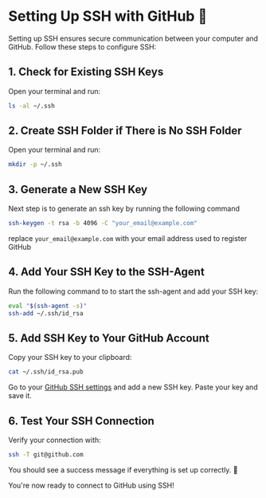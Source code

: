 # Setting Up SSH with GitHub 🔐

Setting up SSH ensures secure communication between your computer and GitHub. Follow these steps to configure SSH:

## 1. Check for Existing SSH Keys

Open your terminal and run:

```bash
ls -al ~/.ssh
```

## 2. Create SSH Folder if There is No SSH Folder

Open your terminal and run:

```bash
mkdir -p ~/.ssh
```

## 3. Generate a New SSH Key

Next step is to generate an ssh key by running the following command

```bash
ssh-keygen -t rsa -b 4096 -C "your_email@example.com"
```

replace `your_email@example.com` with your email address used to register GitHub

## 4. Add Your SSH Key to the SSH-Agent

Run the following command to to start the ssh-agent and add your SSH key:

```bash
eval "$(ssh-agent -s)"
ssh-add ~/.ssh/id_rsa
```

## 5. Add SSH Key to Your GitHub Account

Copy your SSH key to your clipboard:

```bash
cat ~/.ssh/id_rsa.pub
```

Go to your [GitHub SSH settings](https://github.com/settings/keys) and add a new SSH key. Paste your key and save it.

## 6. Test Your SSH Connection

Verify your connection with:

```bash
ssh -T git@github.com
```

You should see a success message if everything is set up correctly. 🎉

You're now ready to connect to GitHub using SSH!